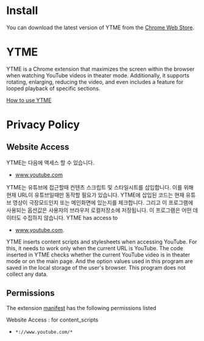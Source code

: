 # Install

You can download the latest version of YTME from the [Chrome Web Store](https://chrome.google.com/webstore/detail/ytme-youtube-theater-mode/kaiiojeoonlflmcimcfkdeccpgngnhkj).

# YTME

YTME is a Chrome extension that maximizes the screen within the browser when watching YouTube videos in theater mode. Additionally, it supports rotating, enlarging, reducing the video, and even includes a feature for looped playback of specific sections.

[How to use YTME](https://www.youtube.com/watch?v=F8Um51lHUC0)

# Privacy Policy

## Website Access
YTME는 다음에 액세스 할 수 있습니다.
- www.youtube.com

YTME는 유튜브에 접근할때 컨텐츠 스크립트 및 스타일시트를 삽입합니다.
이를 위해 현재 URL이 유튜브일때만 동작할 필요가 있습니다.
YTME에 삽입된 코드는 현재 유튜브 영상이 극장모드인지 또는 메인화면에 있는지를 체크합니다.
그리고 이 프로그램에 사용되는 옵션값은 사용자의 브라우저 로컬저장소에 저장됩니다.
이 프로그램은 어떤 데이터도 수집하지 않습니다.
YTME has access to 

- www.youtube.com.

YTME inserts content scripts and stylesheets when accessing YouTube. For this, it needs to work only when the current URL is YouTube. The code inserted in YTME checks whether the current YouTube video is in theater mode or on the main page. And the option values used in this program are saved in the local storage of the user's browser. This program does not collect any data.

## Permissions
The extension [manifest](https://github.com/keisokoo/ytme/blob/master/public/manifest.json) has the following permissions listed

Website Access : for content_scripts 
* `*://www.youtube.com/*`